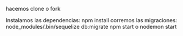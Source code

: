 hacemos clone o fork

Instalamos las dependencias: npm install
corremos las migraciones: node_modules/.bin/sequelize db:migrate
npm start o nodemon start